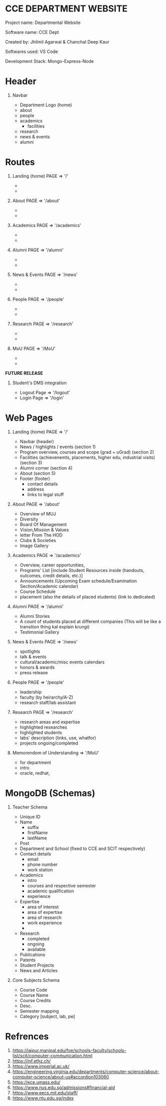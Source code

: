**CCE DEPARTMENT WEBSITE**
==============================

Project name: Departmental Website

Software name: CCE Dept

Created by: Jhilmil Agarwal & Chanchal Deep Kaur

Softwares used: VS Code

Development Stack: Mongo-Express-Node


Header
==============================
1) Navbar
    
    - Department Logo (home)
    - about
    - people
    - academics
        - facilities
    - research
    - news & events
    - alumni


Routes
==============================
1) Landing (home) PAGE => '/'
    
    - 
    - 

2) About PAGE => '/about'
    
    -
    -
    

3) Academics PAGE => '/academics'
    
    -
    -

4) Alumni PAGE => '/alumni'
    
    -
    -

5) News & Events PAGE => '/news'
    
    -
    -

6) People PAGE => '/people'
    
    -
    -

7) Research PAGE => '/research'
    
    -
    -

8) MoU PAGE => '/MoU'

    -
    -


**FUTURE RELEASE**
    
1) Student's DMS integration

    - Logout Page => '/logout'
    - Login Page => '/login'


Web Pages
==============================
1) Landing (home) PAGE => '/'
    
    - Navbar                                                                   (header)
    - News / highlights / events                                               (section 1)
    - Program overview, courses and scope (grad + uGrad)                       (section 2)
    - Facilities (achievenemts, placements, higher edu, industrial visits)     (section 3)
    - Alumni corner                                                            (section 4)
    - About                                                                    (section 5)
    - Footer                                                                   (footer)
        - contact details
        - address
        - links to legal stuff

2) About PAGE => '/about'
    
    - Overview of MUJ
    - Diversity
    - Board Of Management
    - Vision,Mission & Values
    - letter From The HOD
    - Clubs & Societies
    - Image Gallery
    
3) Academics PAGE => '/academics'
    
    - Overview, career opportunities, 
    - Programs' List [include Student Resources inside (handouts, outcomes, credit details, etc.)]
    - Announcements (Upcoming Exam schedule/Examination Section/Academic calendar)
    - Course Schedule
    - placement (also the details of placed students) (link to dedicated)

4) Alumni PAGE => '/alumni'
    
    - Alumni Stories
    - A count of students placed at different companies (This will be like a transition thing kal explain krungi)
    - Testimonial Gallery

5) News & Events PAGE => '/news'
    
    - spotlights
    - talk & events
    - cultural/academic/misc events calendars
    - honors & awards
    - press release

6) People PAGE => '/people'
    
    - leadership
    - faculty (by heirarchy/A-Z)
    - research staff/lab assistant

7) Research PAGE => '/research'
    
    - research areas and expertise
    - highlighted researches
    - highlighted students
    - labs' description (links, use, whatfor) 
    - projects ongoing/completed

8) Memorendom of Understanding => '/MoU'
    
    - for department
    - intro
    - oracle, redhat, 



MongoDB (Schemas)
==============================
1) Teacher Schema
    
    - Unique ID
    - Name 
        - suffix
        - firstName
        - lastName
    - Post
    - Department and School (fixed to CCE and SCIT respectively)
    - Contact details
        - email
        - phone number
        - work station
    - Academics
        - intro
        - courses and respective semester
        - academic qualification
        - experience
    - Expertise
        - area of interest
        - area of expertise
        - area of research
        - work experience
        - 
    - Research
        - completed
        - ongoing
        - available
    - Publications
    - Patents
    - Student Projects
    - News and Articles

2) Core Subjects Schema

    - Course Code
    - Course Name
    - Course Credits
    - Desc.
    - Semester mapping
    - Category [subject, lab, pe]





Refrences
==============================
1) https://jaipur.manipal.edu/foe/schools-faculty/schools-list/scit/computer-communication.html
2) https://inf.ethz.ch/
3) https://www.imperial.ac.uk/
4) https://engineering.virginia.edu/departments/computer-science/about-computer-science/about-us#accordion103060
5) https://ece.umass.edu/
6) https://www.nus.edu.sg/admissions#financial-aid
7) https://www.eecs.mit.edu/staff/
8) https://www.ntu.edu.sg/index